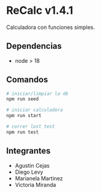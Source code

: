 # ReCalc v1.4.1

Calculadora con funciones simples.

## Dependencias

- node > 18

## Comandos

```bash
# iniciar/limpiar la db
npm run seed

# iniciar calculadora
npm run start

# correr lost test
npm run test
```
## Integrantes
- Agustin Cejas
- Diego Levy
- Marianela Martinez 
- Victoria Miranda
